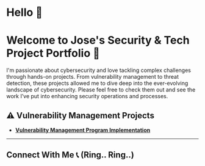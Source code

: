 # Hello 👋

# Welcome to Jose's Security & Tech Project Portfolio 🔐

I'm passionate about cybersecurity and love tackling complex challenges through hands-on projects. From vulnerability management to threat detection, these projects allowed me to dive deep into the ever-evolving landscape of cybersecurity. Please feel free to check them out and see the work I’ve put into enhancing security operations and processes.


## ⚠️ Vulnerability Management Projects

- **[Vulnerability Management Program Implementation](https://github.com/cyber-jose/vulnerability-management-program/blob/main/README.md)**

<!--
- **[Programmatic Vulnerability Remediations (PowerShell and BASH)](https://github.com/joshcybertest/programmatic-vulnerability-remediations)**


## 🚨 Threat Hunting and Security Operations

- **[Threat Hunting Scenario (Tor Browser Usage)](https://github.com/joshmadakor0/threat-hunting-scenario-tor)**

-->

<hr/>

## Connect With Me 📞 (Ring.. Ring..)

